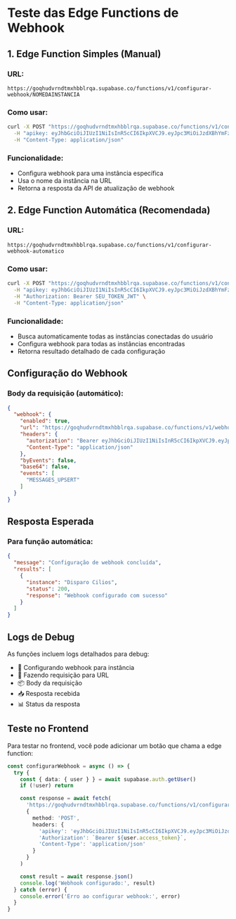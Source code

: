 # Teste das Edge Functions de Webhook

## 1. Edge Function Simples (Manual)

### URL:
```
https://goqhudvrndtmxhbblrqa.supabase.co/functions/v1/configurar-webhook/NOMEDAINSTANCIA
```

### Como usar:
```bash
curl -X POST "https://goqhudvrndtmxhbblrqa.supabase.co/functions/v1/configurar-webhook/Disparo%20Cilios" \
  -H "apikey: eyJhbGciOiJIUzI1NiIsInR5cCI6IkpXVCJ9.eyJpc3MiOiJzdXBhYmFzZSIsInJlZiI6ImdvcWh1ZHZybmR0bXhoYmJscnFhIiwicm9sZSI6ImFub24iLCJpYXQiOjE3NTI2OTMwOTcsImV4cCI6MjA2ODI2OTA5N30.w3-CFhPBpSSSNCoLAWGzFlf_vtEBjPRRoytUzuP5SQM" \
  -H "Content-Type: application/json"
```

### Funcionalidade:
- Configura webhook para uma instância específica
- Usa o nome da instância na URL
- Retorna a resposta da API de atualização de webhook

## 2. Edge Function Automática (Recomendada)

### URL:
```
https://goqhudvrndtmxhbblrqa.supabase.co/functions/v1/configurar-webhook-automatico
```

### Como usar:
```bash
curl -X POST "https://goqhudvrndtmxhbblrqa.supabase.co/functions/v1/configurar-webhook-automatico" \
  -H "apikey: eyJhbGciOiJIUzI1NiIsInR5cCI6IkpXVCJ9.eyJpc3MiOiJzdXBhYmFzZSIsInJlZiI6ImdvcWh1ZHZybmR0bXhoYmJscnFhIiwicm9sZSI6ImFub24iLCJpYXQiOjE3NTI2OTMwOTcsImV4cCI6MjA2ODI2OTA5N30.w3-CFhPBpSSSNCoLAWGzFlf_vtEBjPRRoytUzuP5SQM" \
  -H "Authorization: Bearer SEU_TOKEN_JWT" \
  -H "Content-Type: application/json"
```

### Funcionalidade:
- Busca automaticamente todas as instâncias conectadas do usuário
- Configura webhook para todas as instâncias encontradas
- Retorna resultado detalhado de cada configuração

## Configuração do Webhook

### Body da requisição (automático):
```json
{
  "webhook": {
    "enabled": true,
    "url": "https://goqhudvrndtmxhbblrqa.supabase.co/functions/v1/webhook-mensagens",
    "headers": {
      "autorization": "Bearer eyJhbGciOiJIUzI1NiIsInR5cCI6IkpXVCJ9.eyJpc3MiOiJzdXBhYmFzZSIsInJlZiI6ImdvcWh1ZHZybmR0bXhoYmJscnFhIiwicm9sZSI6ImFub24iLCJpYXQiOjE3NTI2OTMwOTcsImV4cCI6MjA2ODI2OTA5N30.w3-CFhPBpSSSNCoLAWGzFlf_vtEBjPRRoytUzuP5SQM",
      "Content-Type": "application/json"
    },
    "byEvents": false,
    "base64": false,
    "events": [
      "MESSAGES_UPSERT"
    ]
  }
}
```

## Resposta Esperada

### Para função automática:
```json
{
  "message": "Configuração de webhook concluída",
  "results": [
    {
      "instance": "Disparo Cilios",
      "status": 200,
      "response": "Webhook configurado com sucesso"
    }
  ]
}
```

## Logs de Debug

As funções incluem logs detalhados para debug:
- 🔧 Configurando webhook para instância
- 📡 Fazendo requisição para URL
- 📦 Body da requisição
- 📥 Resposta recebida
- 📊 Status da resposta

## Teste no Frontend

Para testar no frontend, você pode adicionar um botão que chama a edge function:

```typescript
const configurarWebhook = async () => {
  try {
    const { data: { user } } = await supabase.auth.getUser()
    if (!user) return

    const response = await fetch(
      'https://goqhudvrndtmxhbblrqa.supabase.co/functions/v1/configurar-webhook-automatico',
      {
        method: 'POST',
        headers: {
          'apikey': 'eyJhbGciOiJIUzI1NiIsInR5cCI6IkpXVCJ9.eyJpc3MiOiJzdXBhYmFzZSIsInJlZiI6ImdvcWh1ZHZybmR0bXhoYmJscnFhIiwicm9sZSI6ImFub24iLCJpYXQiOjE3NTI2OTMwOTcsImV4cCI6MjA2ODI2OTA5N30.w3-CFhPBpSSSNCoLAWGzFlf_vtEBjPRRoytUzuP5SQM',
          'Authorization': `Bearer ${user.access_token}`,
          'Content-Type': 'application/json'
        }
      }
    )

    const result = await response.json()
    console.log('Webhook configurado:', result)
  } catch (error) {
    console.error('Erro ao configurar webhook:', error)
  }
}
``` 